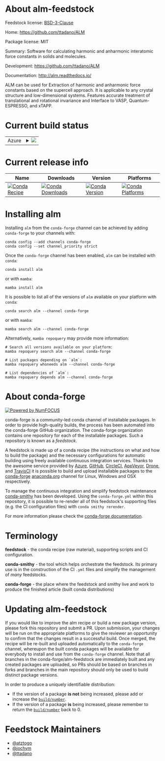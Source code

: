 About alm-feedstock
===================

Feedstock license: [BSD-3-Clause](https://github.com/conda-forge/alm-feedstock/blob/main/LICENSE.txt)

Home: https://github.com/ttadano/ALM

Package license: MIT

Summary: Software for calculating harmonic and anharmonic interatomic force constants in solids and molecules.

Development: https://github.com/ttadano/ALM

Documentation: http://alm.readthedocs.io/

ALM can be used for Extraction of harmonic and anharmonic force constants
based on the supercell approach. It is applicable to any crystal structure
and low-dimensional systems. Features accurate treatment of translational
and rotational invariance and Interface to VASP, Quantum-ESPRESSO, and xTAPP.


Current build status
====================


<table>
    
  <tr>
    <td>Azure</td>
    <td>
      <details>
        <summary>
          <a href="https://dev.azure.com/conda-forge/feedstock-builds/_build/latest?definitionId=9023&branchName=main">
            <img src="https://dev.azure.com/conda-forge/feedstock-builds/_apis/build/status/alm-feedstock?branchName=main">
          </a>
        </summary>
        <table>
          <thead><tr><th>Variant</th><th>Status</th></tr></thead>
          <tbody><tr>
              <td>linux_64_python3.10.____cpython</td>
              <td>
                <a href="https://dev.azure.com/conda-forge/feedstock-builds/_build/latest?definitionId=9023&branchName=main">
                  <img src="https://dev.azure.com/conda-forge/feedstock-builds/_apis/build/status/alm-feedstock?branchName=main&jobName=linux&configuration=linux%20linux_64_python3.10.____cpython" alt="variant">
                </a>
              </td>
            </tr><tr>
              <td>linux_64_python3.11.____cpython</td>
              <td>
                <a href="https://dev.azure.com/conda-forge/feedstock-builds/_build/latest?definitionId=9023&branchName=main">
                  <img src="https://dev.azure.com/conda-forge/feedstock-builds/_apis/build/status/alm-feedstock?branchName=main&jobName=linux&configuration=linux%20linux_64_python3.11.____cpython" alt="variant">
                </a>
              </td>
            </tr><tr>
              <td>linux_64_python3.12.____cpython</td>
              <td>
                <a href="https://dev.azure.com/conda-forge/feedstock-builds/_build/latest?definitionId=9023&branchName=main">
                  <img src="https://dev.azure.com/conda-forge/feedstock-builds/_apis/build/status/alm-feedstock?branchName=main&jobName=linux&configuration=linux%20linux_64_python3.12.____cpython" alt="variant">
                </a>
              </td>
            </tr><tr>
              <td>linux_64_python3.13.____cp313</td>
              <td>
                <a href="https://dev.azure.com/conda-forge/feedstock-builds/_build/latest?definitionId=9023&branchName=main">
                  <img src="https://dev.azure.com/conda-forge/feedstock-builds/_apis/build/status/alm-feedstock?branchName=main&jobName=linux&configuration=linux%20linux_64_python3.13.____cp313" alt="variant">
                </a>
              </td>
            </tr><tr>
              <td>linux_64_python3.9.____cpython</td>
              <td>
                <a href="https://dev.azure.com/conda-forge/feedstock-builds/_build/latest?definitionId=9023&branchName=main">
                  <img src="https://dev.azure.com/conda-forge/feedstock-builds/_apis/build/status/alm-feedstock?branchName=main&jobName=linux&configuration=linux%20linux_64_python3.9.____cpython" alt="variant">
                </a>
              </td>
            </tr><tr>
              <td>osx_64_python3.10.____cpython</td>
              <td>
                <a href="https://dev.azure.com/conda-forge/feedstock-builds/_build/latest?definitionId=9023&branchName=main">
                  <img src="https://dev.azure.com/conda-forge/feedstock-builds/_apis/build/status/alm-feedstock?branchName=main&jobName=osx&configuration=osx%20osx_64_python3.10.____cpython" alt="variant">
                </a>
              </td>
            </tr><tr>
              <td>osx_64_python3.11.____cpython</td>
              <td>
                <a href="https://dev.azure.com/conda-forge/feedstock-builds/_build/latest?definitionId=9023&branchName=main">
                  <img src="https://dev.azure.com/conda-forge/feedstock-builds/_apis/build/status/alm-feedstock?branchName=main&jobName=osx&configuration=osx%20osx_64_python3.11.____cpython" alt="variant">
                </a>
              </td>
            </tr><tr>
              <td>osx_64_python3.12.____cpython</td>
              <td>
                <a href="https://dev.azure.com/conda-forge/feedstock-builds/_build/latest?definitionId=9023&branchName=main">
                  <img src="https://dev.azure.com/conda-forge/feedstock-builds/_apis/build/status/alm-feedstock?branchName=main&jobName=osx&configuration=osx%20osx_64_python3.12.____cpython" alt="variant">
                </a>
              </td>
            </tr><tr>
              <td>osx_64_python3.13.____cp313</td>
              <td>
                <a href="https://dev.azure.com/conda-forge/feedstock-builds/_build/latest?definitionId=9023&branchName=main">
                  <img src="https://dev.azure.com/conda-forge/feedstock-builds/_apis/build/status/alm-feedstock?branchName=main&jobName=osx&configuration=osx%20osx_64_python3.13.____cp313" alt="variant">
                </a>
              </td>
            </tr><tr>
              <td>osx_64_python3.9.____cpython</td>
              <td>
                <a href="https://dev.azure.com/conda-forge/feedstock-builds/_build/latest?definitionId=9023&branchName=main">
                  <img src="https://dev.azure.com/conda-forge/feedstock-builds/_apis/build/status/alm-feedstock?branchName=main&jobName=osx&configuration=osx%20osx_64_python3.9.____cpython" alt="variant">
                </a>
              </td>
            </tr>
          </tbody>
        </table>
      </details>
    </td>
  </tr>
</table>

Current release info
====================

| Name | Downloads | Version | Platforms |
| --- | --- | --- | --- |
| [![Conda Recipe](https://img.shields.io/badge/recipe-alm-green.svg)](https://anaconda.org/conda-forge/alm) | [![Conda Downloads](https://img.shields.io/conda/dn/conda-forge/alm.svg)](https://anaconda.org/conda-forge/alm) | [![Conda Version](https://img.shields.io/conda/vn/conda-forge/alm.svg)](https://anaconda.org/conda-forge/alm) | [![Conda Platforms](https://img.shields.io/conda/pn/conda-forge/alm.svg)](https://anaconda.org/conda-forge/alm) |

Installing alm
==============

Installing `alm` from the `conda-forge` channel can be achieved by adding `conda-forge` to your channels with:

```
conda config --add channels conda-forge
conda config --set channel_priority strict
```

Once the `conda-forge` channel has been enabled, `alm` can be installed with `conda`:

```
conda install alm
```

or with `mamba`:

```
mamba install alm
```

It is possible to list all of the versions of `alm` available on your platform with `conda`:

```
conda search alm --channel conda-forge
```

or with `mamba`:

```
mamba search alm --channel conda-forge
```

Alternatively, `mamba repoquery` may provide more information:

```
# Search all versions available on your platform:
mamba repoquery search alm --channel conda-forge

# List packages depending on `alm`:
mamba repoquery whoneeds alm --channel conda-forge

# List dependencies of `alm`:
mamba repoquery depends alm --channel conda-forge
```


About conda-forge
=================

[![Powered by
NumFOCUS](https://img.shields.io/badge/powered%20by-NumFOCUS-orange.svg?style=flat&colorA=E1523D&colorB=007D8A)](https://numfocus.org)

conda-forge is a community-led conda channel of installable packages.
In order to provide high-quality builds, the process has been automated into the
conda-forge GitHub organization. The conda-forge organization contains one repository
for each of the installable packages. Such a repository is known as a *feedstock*.

A feedstock is made up of a conda recipe (the instructions on what and how to build
the package) and the necessary configurations for automatic building using freely
available continuous integration services. Thanks to the awesome service provided by
[Azure](https://azure.microsoft.com/en-us/services/devops/), [GitHub](https://github.com/),
[CircleCI](https://circleci.com/), [AppVeyor](https://www.appveyor.com/),
[Drone](https://cloud.drone.io/welcome), and [TravisCI](https://travis-ci.com/)
it is possible to build and upload installable packages to the
[conda-forge](https://anaconda.org/conda-forge) [anaconda.org](https://anaconda.org/)
channel for Linux, Windows and OSX respectively.

To manage the continuous integration and simplify feedstock maintenance
[conda-smithy](https://github.com/conda-forge/conda-smithy) has been developed.
Using the ``conda-forge.yml`` within this repository, it is possible to re-render all of
this feedstock's supporting files (e.g. the CI configuration files) with ``conda smithy rerender``.

For more information please check the [conda-forge documentation](https://conda-forge.org/docs/).

Terminology
===========

**feedstock** - the conda recipe (raw material), supporting scripts and CI configuration.

**conda-smithy** - the tool which helps orchestrate the feedstock.
                   Its primary use is in the construction of the CI ``.yml`` files
                   and simplify the management of *many* feedstocks.

**conda-forge** - the place where the feedstock and smithy live and work to
                  produce the finished article (built conda distributions)


Updating alm-feedstock
======================

If you would like to improve the alm recipe or build a new
package version, please fork this repository and submit a PR. Upon submission,
your changes will be run on the appropriate platforms to give the reviewer an
opportunity to confirm that the changes result in a successful build. Once
merged, the recipe will be re-built and uploaded automatically to the
`conda-forge` channel, whereupon the built conda packages will be available for
everybody to install and use from the `conda-forge` channel.
Note that all branches in the conda-forge/alm-feedstock are
immediately built and any created packages are uploaded, so PRs should be based
on branches in forks and branches in the main repository should only be used to
build distinct package versions.

In order to produce a uniquely identifiable distribution:
 * If the version of a package **is not** being increased, please add or increase
   the [``build/number``](https://docs.conda.io/projects/conda-build/en/latest/resources/define-metadata.html#build-number-and-string).
 * If the version of a package **is** being increased, please remember to return
   the [``build/number``](https://docs.conda.io/projects/conda-build/en/latest/resources/define-metadata.html#build-number-and-string)
   back to 0.

Feedstock Maintainers
=====================

* [@atztogo](https://github.com/atztogo/)
* [@jochym](https://github.com/jochym/)
* [@ttadano](https://github.com/ttadano/)

